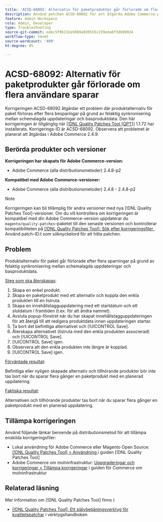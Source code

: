 ```yaml
---
title: 'ACSD-68092: Alternativ för paketprodukter går förlorade om flera användare sparar'
description: Använd patchen ACSD-68092 för att åtgärda Adobe Commerce-problemet där produktalternativ för programpaket förloras efter flera besparingar på grund av felaktig synkronisering mellan schemalagda uppdateringar och basproduktdata.
feature: Admin Workspace
role: Admin, Developer
type: Troubleshooting
source-git-commit: eebc5f9b132e5089a030555c239eda8f3db90924
workflow-type: tm+mt
source-wordcount: '409'
ht-degree: 0%

---
```



# ACSD-68092: Alternativ för paketprodukter går förlorade om flera användare sparar

Korrigeringen ACSD-68092 åtgärdar ett problem där produktalternativ för paket förloras efter flera besparingar på grund av felaktig synkronisering mellan schemalagda uppdateringar och basproduktdata. Den här korrigeringen är tillgänglig när [[!DNL Quality Patches Tool (QPT)]](/help/tools/quality-patches-tool/quality-patches-tool-to-self-serve-quality-patches.md) 1.1.72 har installerats. Korrigerings-ID är ACSD-68092. Observera att problemet är planerat att åtgärdas i Adobe Commerce 2.4.9.

## Berörda produkter och versioner

**Korrigeringen har skapats för Adobe Commerce-version:**

* Adobe Commerce (alla distributionsmetoder) 2.4.8-p2

**Kompatibel med Adobe Commerce-versioner:**

* Adobe Commerce (alla distributionsmetoder) 2.4.8 - 2.4.8-p2

>[!NOTE]
>
>Korrigeringen kan bli tillämplig för andra versioner med nya [!DNL Quality Patches Tool]-versioner. Om du vill kontrollera om korrigeringen är kompatibel med din Adobe Commerce-version uppdaterar du `magento/quality-patches`-paketet till den senaste versionen och kontrollerar kompatibiliteten på [[!DNL Quality Patches Tool]: Sök efter korrigeringsfiler ](https://experienceleague.adobe.com/tools/commerce-quality-patches/index.html). Använd patch-ID:t som söknyckelord för att hitta patchen.

## Problem

Produktalternativ för paket går förlorade efter flera sparningar på grund av felaktig synkronisering mellan schemalagda uppdateringar och basproduktdata.

<u>Steg som ska återskapas</u>:

1. Skapa en enkel produkt.
1. Skapa en paketprodukt med ett alternativ och koppla den enkla produkten till en listruta.
1. Skapa en innehållstagguppdatering med ett startdatum och ett slutdatum i framtiden (t.ex. för att ändra namnet).
1. Avsluta popup-fönstret när du har skapat innehållstagguppdateringen för att återgå till att redigera produktdata innan uppdateringen startar.
1. Ta bort det befintliga alternativet och [!UICONTROL Save].
1. Återskapa alternativet (listruta med den enkla produkten associerad) och [!UICONTROL Save].
1. [!UICONTROL Save] igen.
1. Observera att den enkla produkten inte längre är kopplad.
1. [!UICONTROL Save] igen.

<u>Förväntade resultat</u>:

Befintliga eller nyligen skapade alternativ och tillhörande produkter bör inte tas bort när du sparar flera gånger en paketprodukt med en planerad uppdatering.

<u>Faktiska resultat</u>:

Alternativen och tillhörande produkter tas bort när du sparar flera gånger en paketprodukt med en planerad uppdatering.

## Tillämpa korrigeringen

Använd följande länkar beroende på distributionsmetod för att tillämpa enskilda korrigeringsfiler:

* Lokal användning för Adobe Commerce eller Magento Open Source: [[!DNL Quality Patches Tool] > Användning ](/help/tools/quality-patches-tool/usage.md) i guiden [!DNL Quality Patches Tool]
* Adobe Commerce om molninfrastruktur: [Uppgraderingar och korrigeringar > Tillämpa korrigeringar](https://experienceleague.adobe.com/docs/commerce-cloud-service/user-guide/develop/upgrade/apply-patches.html) i guiden för Commerce om molninfrastruktur

## Relaterad läsning

Mer information om [!DNL Quality Patches Tool] finns i:

* [[!DNL Quality Patches Tool]: Ett självbetjäningsverktyg för kvalitetspatchar](/help/tools/quality-patches-tool/quality-patches-tool-to-self-serve-quality-patches.md) i verktygshandboken
